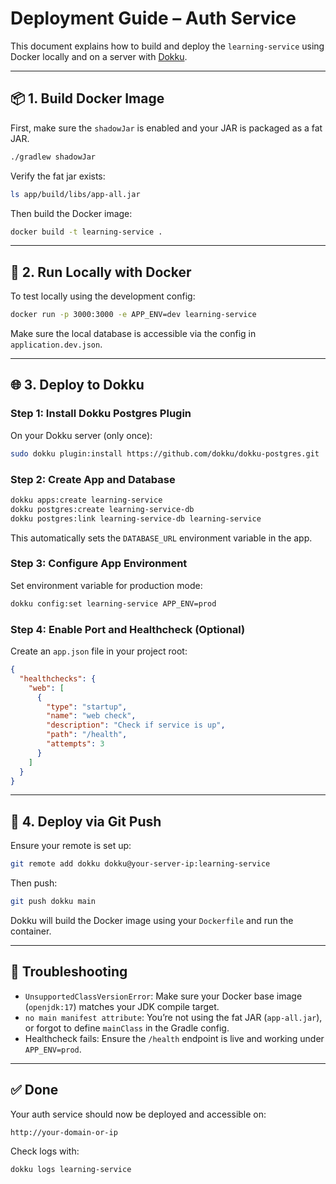 # Deployment Guide – Auth Service

This document explains how to build and deploy the `learning-service` using Docker locally and on a server with [Dokku](https://dokku.com/).

---

## 📦 1. Build Docker Image

First, make sure the `shadowJar` is enabled and your JAR is packaged as a fat JAR.

```bash
./gradlew shadowJar
```

Verify the fat jar exists:

```bash
ls app/build/libs/app-all.jar
```

Then build the Docker image:

```bash
docker build -t learning-service .
```

---

## 🚀 2. Run Locally with Docker

To test locally using the development config:

```bash
docker run -p 3000:3000 -e APP_ENV=dev learning-service
```

Make sure the local database is accessible via the config in `application.dev.json`.

---

## 🌐 3. Deploy to Dokku

### Step 1: Install Dokku Postgres Plugin

On your Dokku server (only once):

```bash
sudo dokku plugin:install https://github.com/dokku/dokku-postgres.git
```

### Step 2: Create App and Database

```bash
dokku apps:create learning-service
dokku postgres:create learning-service-db
dokku postgres:link learning-service-db learning-service
```

This automatically sets the `DATABASE_URL` environment variable in the app.

### Step 3: Configure App Environment

Set environment variable for production mode:

```bash
dokku config:set learning-service APP_ENV=prod
```

### Step 4: Enable Port and Healthcheck (Optional)

Create an `app.json` file in your project root:

```json
{
  "healthchecks": {
    "web": [
      {
        "type": "startup",
        "name": "web check",
        "description": "Check if service is up",
        "path": "/health",
        "attempts": 3
      }
    ]
  }
}
```

---

## 🧪 4. Deploy via Git Push

Ensure your remote is set up:

```bash
git remote add dokku dokku@your-server-ip:learning-service
```

Then push:

```bash
git push dokku main
```

Dokku will build the Docker image using your `Dockerfile` and run the container.

---

## 📍 Troubleshooting

- `UnsupportedClassVersionError`: Make sure your Docker base image (`openjdk:17`) matches your JDK compile target.
- `no main manifest attribute`: You’re not using the fat JAR (`app-all.jar`), or forgot to define `mainClass` in the Gradle config.
- Healthcheck fails: Ensure the `/health` endpoint is live and working under `APP_ENV=prod`.

---

## ✅ Done

Your auth service should now be deployed and accessible on:

```
http://your-domain-or-ip
```

Check logs with:

```bash
dokku logs learning-service
```
